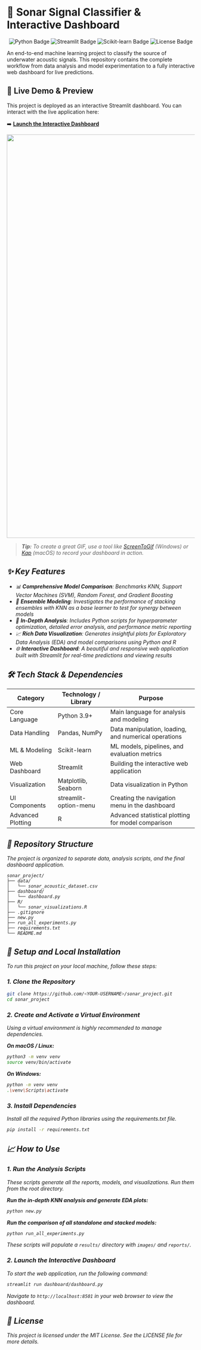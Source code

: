 # 🌊 Sonar Signal Classifier & Interactive Dashboard

<p align="center">
<img src="https://img.shields.io/badge/Python-3.9+-blue.svg?style=for-the-badge&logo=python" alt="Python Badge">
<img src="https://img.shields.io/badge/Streamlit-1.25+-red.svg?style=for-the-badge&logo=streamlit" alt="Streamlit Badge">
<img src="https://img.shields.io/badge/Scikit--learn-1.3+-orange.svg?style=for-the-badge&logo=scikit-learn" alt="Scikit-learn Badge">
<img src="https://img.shields.io/badge/License-MIT-green.svg?style=for-the-badge" alt="License Badge">
</p>

An end-to-end machine learning project to classify the source of underwater acoustic signals. This repository contains the complete workflow from data analysis and model experimentation to a fully interactive web dashboard for live predictions.

## 🚀 Live Demo & Preview

This project is deployed as an interactive Streamlit dashboard. You can interact with the live application here:

➡️ **[Launch the Interactive Dashboard](# "Replace with your deployment link!")**

<p align="center">
<em><img width="1919" height="1079" alt="Screenshot 2025-09-25 003157" src="https://github.com/user-attachments/assets/1a47703f-2436-4373-bc25-555866f03b8f" />
</p>

> **Tip:** To create a great GIF, use a tool like [ScreenToGif](https://www.screentogif.com/) (Windows) or [Kap](https://getkap.co/) (macOS) to record your dashboard in action.

## ✨ Key Features

- 📊 **Comprehensive Model Comparison**: Benchmarks KNN, Support Vector Machines (SVM), Random Forest, and Gradient Boosting
- 🧩 **Ensemble Modeling**: Investigates the performance of stacking ensembles with KNN as a base learner to test for synergy between models
- 🔬 **In-Depth Analysis**: Includes Python scripts for hyperparameter optimization, detailed error analysis, and performance metric reporting
- 📈 **Rich Data Visualization**: Generates insightful plots for Exploratory Data Analysis (EDA) and model comparisons using Python and R
- 🌐 **Interactive Dashboard**: A beautiful and responsive web application built with Streamlit for real-time predictions and viewing results

## 🛠️ Tech Stack & Dependencies

| Category | Technology / Library | Purpose |
|----------|---------------------|---------|
| Core Language | Python 3.9+ | Main language for analysis and modeling |
| Data Handling | Pandas, NumPy | Data manipulation, loading, and numerical operations |
| ML & Modeling | Scikit-learn | ML models, pipelines, and evaluation metrics |
| Web Dashboard | Streamlit | Building the interactive web application |
| Visualization | Matplotlib, Seaborn | Data visualization in Python |
| UI Components | streamlit-option-menu | Creating the navigation menu in the dashboard |
| Advanced Plotting | R | Advanced statistical plotting for model comparison |

## 📂 Repository Structure

The project is organized to separate data, analysis scripts, and the final dashboard application.

```
sonar_project/
├── data/
│   └── sonar_acoustic_dataset.csv
├── dashboard/
│   └── dashboard.py
├── R/
│   └── sonar_visualizations.R
├── .gitignore
├── new.py
├── run_all_experiments.py
├── requirements.txt
└── README.md
```

## 🔧 Setup and Local Installation

To run this project on your local machine, follow these steps:

### 1. Clone the Repository

```bash
git clone https://github.com/<YOUR-USERNAME>/sonar_project.git
cd sonar_project
```

### 2. Create and Activate a Virtual Environment

Using a virtual environment is highly recommended to manage dependencies.

**On macOS / Linux:**
```bash
python3 -m venv venv
source venv/bin/activate
```

**On Windows:**
```bash
python -m venv venv
.\venv\Scripts\activate
```

### 3. Install Dependencies

Install all the required Python libraries using the requirements.txt file.

```bash
pip install -r requirements.txt
```

## 📈 How to Use

### 1. Run the Analysis Scripts

These scripts generate all the reports, models, and visualizations. Run them from the root directory.

**Run the in-depth KNN analysis and generate EDA plots:**
```bash
python new.py
```

**Run the comparison of all standalone and stacked models:**
```bash
python run_all_experiments.py
```

These scripts will populate a `results/` directory with `images/` and `reports/`.

### 2. Launch the Interactive Dashboard

To start the web application, run the following command:

```bash
streamlit run dashboard/dashboard.py
```

Navigate to `http://localhost:8501` in your web browser to view the dashboard.

## 📜 License

This project is licensed under the MIT License. See the LICENSE file for more details.
